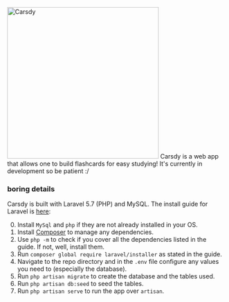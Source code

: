  <img src="https://raw.githubusercontent.com/TsimpDim/Carsdy/master/public/img/carsdy_extended.png" width="350" title="Carsdy">
Carsdy is a web app that allows one to build flashcards for easy studying! It's currently in development so be patient :/ 

### boring details
Carsdy is built with Laravel 5.7 (PHP) and MySQL. The install guide for Laravel is [here](https://laravel.com/docs/5.7/installation):

0. Install `MySql` and `php` if they are not already installed in your OS.
1. Install [Composer](https://getcomposer.org/) to manage any dependencies.
2. Use `php -m` to check if you cover all the dependencies listed in the guide. If not, well, install them.
3. Run `composer global require laravel/installer` as stated in the guide.
4. Navigate to the repo directory and in the `.env` file configure any values you need to (especially the database).
5. Run `php artisan migrate` to create the database and the tables used.
6. Run `php artisan db:seed` to seed the tables.
7. Run `php artisan serve` to run the app over `artisan`.

